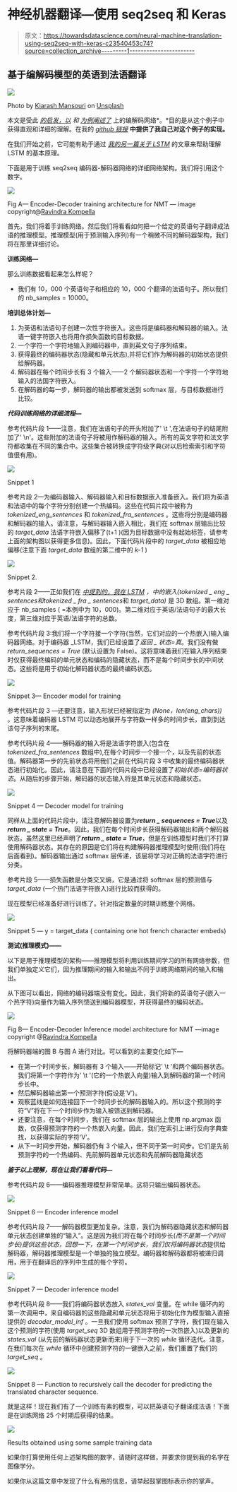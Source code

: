 # 神经机器翻译—使用 seq2seq 和 Keras

> 原文：<https://towardsdatascience.com/neural-machine-translation-using-seq2seq-with-keras-c23540453c74?source=collection_archive---------1----------------------->

## 基于编解码模型的英语到法语翻译

![](img/bccdd5cc1d2903b4282b8e6d4c793084.png)

Photo by [Kiarash Mansouri](https://unsplash.com/@kiarash_mansouri?utm_source=medium&utm_medium=referral) on [Unsplash](https://unsplash.com?utm_source=medium&utm_medium=referral)

本文是受此 [*的启发，以*](https://github.com/keras-team/keras/blob/master/examples/lstm_seq2seq.py) *和* [*为例阐述了*](https://arxiv.org/abs/1409.3215) 上的编解码网络*。*目的是从这个例子中获得直观和详细的理解。在我的 [*github 链接*](https://goo.gl/bEBhGQ) **中提供了我自己对这个例子的实现。**

在我们开始之前，它可能有助于通过 [*我的另一篇关于 LSTM*](https://medium.com/@kmsravindra123/lstm-nuggets-for-practical-applications-5beef5252092) 的文章来帮助理解 LSTM 的基本原理。

下面是用于训练 seq2seq 编码器-解码器网络的详细网络架构。我们将引用这个数字。

![](img/624837095d339c9824f82590fad48e81.png)

Fig A— Encoder-Decoder training architecture for NMT — image copyright@[Ravindra Kompella](https://medium.com/u/c3f8c66f5451?source=post_page-----c23540453c74--------------------------------)

首先，我们将着手训练网络。然后我们将看看如何把一个给定的英语句子翻译成法语的推理模型。推理模型(用于预测输入序列)有一个稍微不同的解码器架构，我们将在那里详细讨论。

**训练网络—**

那么训练数据看起来怎么样呢？

*   我们有 10，000 个英语句子和相应的 10，000 个翻译的法语句子。所以我们的 nb_samples = 10000。

**培训总体计划—**

1.  为英语和法语句子创建一次性字符嵌入。这些将是编码器和解码器的输入。法语一键字符嵌入也将用作损失函数的目标数据。
2.  一个字符一个字符地输入到编码器中，直到英文句子序列结束。
3.  获得最终的编码器状态(隐藏和单元状态),并将它们作为解码器的初始状态提供给解码器。
4.  解码器在每个时间步长有 3 个输入——2 个解码器状态和一个字符一个字符地输入的法国字符嵌入。
5.  在解码器的每一步，解码器的输出都被发送到 softmax 层，与目标数据进行比较。

***代码训练网络的详细流程—***

参考代码片段 1——注意，我们在法语句子的开头附加了' \t ',在法语句子的结尾附加了' \n'。这些附加的法语句子将被用作解码器的输入。所有的英文字符和法文字符都收集在不同的集合中。这些集合被转换成字符级字典(对以后检索索引和字符值很有用)。

![](img/2d07b24909fa04ba111ace18c806dd42.png)

Snippet 1

参考片段 2—为编码器输入、解码器输入和目标数据嵌入准备嵌入。我们将为英语和法语中的每个字符分别创建一个热编码。这些在代码片段中被称为 *tokenized_eng_sentences* 和 *tokenized_fra_sentences* 。这些将分别是编码器和解码器的输入。请注意，与解码器输入嵌入相比，我们在 softmax 层输出比较的 *target_data* 法语字符嵌入偏移了(t+1 )(因为目标数据中没有起始标签，请参考上面的架构图以获得更多信息)。因此，下面代码片段中的 *target_data* 被相应地偏移(注意下面 *target_data* 数组的第二维中的 *k-1* )

![](img/8285a0797987d99a13f89786fa13c8ce.png)

Snippet 2.

参考片段 2——正如我们在 [*中提到的，我在 LSTM*](https://medium.com/@kmsravindra123/lstm-nuggets-for-practical-applications-5beef5252092) *，*中的嵌入(*tokenized _ eng _ sentences*和*tokenized _ fra _ sentences*和 *target_data)* 是 3D 数组。第一维对应于 nb_samples ( =本例中为 10，000)。第二维对应于英语/法语句子的最大长度，第三维对应于英语/法语字符的总数。

参考代码片段 3:我们将一个字符接一个字符(当然，它们对应的一个热嵌入)输入编码器网络。对于编码器 _LSTM，我们已经设置了*返回 _ 状态=真*。我们没有做 *return_sequences = True* (默认设置为 False)。这将意味着我们在输入序列结束时仅获得最终编码的单元状态和编码的隐藏状态，而不是每个时间步长的中间状态。这些将是用于初始化解码器状态的最终编码状态。

![](img/e202c5e06f66642eef7463cb5058c5ee.png)

Snippet 3— Encoder model for training

参考代码片段 3 —还要注意，输入形状已经被指定为 *(None，len(eng_chars))* 。这意味着编码器 LSTM 可以动态地展开与字符数一样多的时间步长，直到到达该句子序列的末尾。

参考代码片段 4——解码器的输入将是法语字符嵌入(包含在 *tokenized_fra_sentences* 数组中),在每个时间步一个接一个，以及先前的状态值。解码器第一步的先前状态将用我们之前在代码片段 3 中收集的最终编码器状态进行初始化。因此，请注意在下面的代码片段中已经设置了*初始状态=编码器状态*。从随后的步骤开始，解码器的状态输入将是其单元状态和隐藏状态。

![](img/5991bf91034a95f4e4654f1486e4e240.png)

Snippet 4 — Decoder model for training

同样从上面的代码片段中，请注意解码器设置为***return _ sequences = True***以及***return _ state = True***。因此，我们在每个时间步长获得解码器输出和两个解码器状态。虽然这里已经声明了***return _ state = True***，但是在训练模型时我们不打算使用解码器状态。其存在的原因是它们将在构建解码器推理模型时使用(我们将在后面看到)。解码器输出通过 softmax 层传递，该层将学习对正确的法语字符进行分类。

参考片段 5——损失函数是分类交叉熵，它是通过将 softmax 层的预测值与 *target_data* (一个热门法语字符嵌入)进行比较而获得的。

现在模型已经准备好进行训练了。针对指定数量的时期训练整个网络。

![](img/cce911dcd73165feaa3a3613847ae99b.png)

Snippet 5 — y = target_data ( containing one hot french character embeds)

**测试(推理模式)——**

以下是用于推理模型的架构——推理模型将利用训练期间学习的所有网络参数，但我们单独定义它们，因为推理期间的输入和输出不同于训练网络期间的输入和输出。

从下图可以看出，网络的编码器端没有变化。因此，我们将新的英语句子(嵌入一个热字符)向量作为输入序列馈送到编码器模型，并获得最终的编码状态。

![](img/a5bf2a930d8028e22e02aed2a2d0b676.png)

Fig B— Encoder-Decoder Inference model architecture for NMT —image copyright @[Ravindra Kompella](https://medium.com/u/c3f8c66f5451?source=post_page-----c23540453c74--------------------------------)

将解码器端的图 B 与图 A 进行对比。可以看到的主要变化如下—

*   在第一个时间步长，解码器有 3 个输入——开始标记' \t '和两个编码器状态。我们将第一个字符作为' \t '(它的一个热嵌入向量)输入到解码器的第一个时间步长中。
*   然后解码器输出第一个预测字符(假设是‘V’)。
*   观察蓝线是如何连接回下一个时间步长的解码器输入的。所以这个预测的字符“V”将在下一个时间步作为输入被馈送到解码器。
*   还要注意，在每个时间步，我们在 softmax 层的输出上使用 np.argmax 函数，仅获得预测字符的一个热嵌入向量。因此，我们在索引上进行反向字典查找，以获得实际的字符‘V’。
*   从下一时间步开始，解码器仍有 3 个输入，但不同于第一时间步。它们是先前预测字符的一个热编码、先前解码器单元状态和先前解码器隐藏状态

***鉴于以上理解，现在让我们看看代码—***

参考代码片段 6——编码器推理模型非常简单。这将只输出编码器状态。

![](img/1767e22c693e7763cec5f98cece31c04.png)

Snippet 6 — Encoder inference model

参考代码片段 7——解码器模型更加复杂。注意，我们为解码器隐藏状态和解码器单元状态创建单独的“输入”。这是因为我们将在每个时间步长(*而不是第一个时间步长)提供这些状态，回想一下，在第一个时间步长，我们仅将编码器状态*提供给解码器，解码器推理模型是一个单独的独立模型。编码器和解码器都将被递归调用，用于在翻译后的序列中生成的每个字符。

![](img/2a14aac478c62c70ae1a22666db29c39.png)

Snippet 7 — Decoder inference model

参考代码片段 8——我们将编码器状态放入 *states_val* 变量。在 while 循环内的第一次调用中，来自编码器的这些隐藏和单元状态将用于初始化作为模型输入直接提供的 *decoder_model_inf* 。一旦我们使用 softmax 预测了字符，我们现在输入这个预测的字符(使用 *target_seq* 3D 数组用于预测字符的一次热嵌入)以及更新的 *states_val* (从先前的解码器状态更新而来)用于下一次的 *while* 循环迭代。注意，在我们每次在 *while* 循环中创建预测字符的一键嵌入之前，我们重置了我们的 *target_seq* 。

![](img/0be6ac621d7902a547961647f950a1b8.png)

Snippet 8 — Function to recursively call the decoder for predicting the translated character sequence.

就是这样！现在我们有了一个训练有素的模型，可以把英语句子翻译成法语！下面是在训练网络 25 个时期后获得的结果。

![](img/9d7b0a31b5fd09a4e1cc9047ac1868cb.png)

Results obtained using some sample training data

如果你打算使用任何上述架构图的数字，请随时这样做，并要求你提到我的名字在图像学分。

如果你从这篇文章中发现了什么有用的信息，请举起鼓掌图标表示你的掌声。